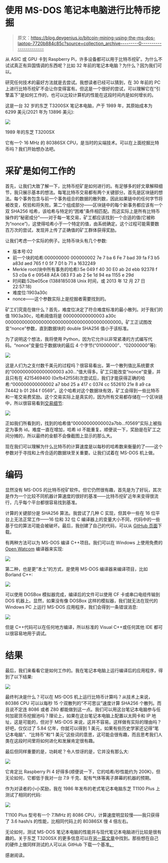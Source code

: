 # 使用 MS-DOS 笔记本电脑进行比特币挖掘

> 原文：<https://blog.devgenius.io/bitcoin-mining-using-the-ms-dos-laptop-7720b884c85c?source=collection_archive---------0----------------------->

从 ASIC 或 GPU 卡到 Raspberry Pi，许多设备都可以用于比特币挖矿。为什么不试试真正有异国情调的东西呢？比如 32 年前的笔记本电脑？为什么？因为我们可以。

研究任何技术的最好方法就是去尝试。我想读者已经可以猜到，在 30 年前的 PC 上进行比特币挖矿不会让你变得富有。但这是一个很好的尝试，可以理解它在“引擎盖下”是如何工作的，也可以比较计算机的性能在这段时间内是如何增长的。

这是一台 32 岁的东芝 T3200SX 笔记本电脑，产于 1989 年，其原始成本为 6299 美元(2021 年为 13896 美元):

![](img/9869f7b7d7ec6b42531237a0b2f3bace.png)

1989 年的东芝 T3200SX

它有一个 16 MHz 的 80386SX CPU，是当时的尖端技术。可以在上面挖掘比特币吗？我们开始想办法吧。

# 采矿是如何工作的

首先，让我们大致了解一下，比特币挖矿是如何进行的。有足够多的好文章解释细节，我只展示基本的想法。每笔比特币交易都有两个关键部分。首先是区块链的想法。每个事务包含与前一个事务组合的数据的散列数，因此如果链中的任何字节将被改变，校验和将失败。第二个组成部分——区块链中的每个新事务都应该有一个双 SHA256 哈希，该哈希与特定的“困难”条件相匹配。而这实际上是所有比特币操作的“秘密成分”——对于每一笔交易，矿工都应该找到一个合适的值(它被称为“nonce”)，这使得哈希小于一个特定的值，由系统确定。这个过程可能需要数百万次的尝试，发现并上传了正确值的矿工群体获得奖励。

让我们考虑一个实际的例子。比特币块头有几个参数:

*   版本号:02
*   前一个块的哈希:000000000 000000002 7e 7 ba 6 Fe 7 bad 39 fa F3 b5 a83d aed 765 f 0 5f 7 D1 b 71 a 1632249
*   Merkle root(块中所有事务的哈希):5e 049 f 40 30 E0 ab 2d ebb 92378 f 53 c0a 6 e 09548 AEA 083 F3 ab 2 5e 1d 94 ea 1155 e 29d
*   时间戳:52be05ce (1388185038 Unix 时间，或 2013 年 12 月 27 日 22:57:18)
*   难度位:1903a30c
*   nonce——这个参数实际上是挖掘者需要找到的。

矿工们究竟在做什么？首先，难度位决定了符合难度标准的最小散列。对于我们的值 1903a30c，哈希阈值将是 000000000000003 a30c 000000000000000000000000000000000000000000。矿工正试图改变“nonce”参数，直到数据块的 double SHA256 值小于该标准。

为了说明这个想法，我将使用 Python，因为它允许以非常紧凑的方式编写代码。“nonce”变量位于数据块的最后 4 个字节(“01000000”、“02000000”等):

![](img/51425ad82b63963ecda6c15073de8e58.png)

这是人们为之支付数千美元的过程吗？很容易看出，第一个散列值比系统要求的“0000000000000000003 a30…”值大得多。矿工只能改变“nonce”变量，并且只有在 4215469400 (0xfb42f558)次尝试后，我们才能获得正确的哈希:“000000000000002 a7 bbd 25 a 417 c 0374 cc 552610 21e 8 a9 ca 74442 b 01 284 f 0569”。这个哈希对这个数据块有效，矿工会得到一些比特币和一笔交易费奖励。这个交易实际上是真实的，因为所有交易都存储在一个区块链中，所以很容易看到[交易细节](https://www.blockchain.com/bch/block/0000000000000002a7bbd25a417c0374cc55261021e8a9ca74442b01284f0569):

![](img/a25ed89f66a1477c36e0d130e57d5eed.png)

正如我们所看到的，找到的哈希值“00000000000002a7bb…f0569”实际上被指定为事务 id。难度一直在增加，哈希 id 不能重复。顺便说一下，奖励是在矿工之间分摊的，所以最终的金额不会像截图上显示的那么大。

现在我们可以理解为什么比特币的计算速度是以每秒的哈希数来衡量的了——这个参数对于寻找和上传合适的数据块至关重要。让我们试着在 MS-DOS 机上做。

# 编码

显然没有 MS-DOS 的比特币挖矿软件。但它仍然很有趣，首先是为了好玩，其次是作为一个比较不同机器计算速度的很好的基准——比特币挖矿近年来变得很流行，几乎每个平台都很容易找到基准。

计算的关键部分是 SHA256 算法。我尝试了几种 C 实现，但其中一些在 16 位平台上无法正常工作——16 位和 32 位 C 编译器上的变量大小不同，代码中的一些基于位的算法可能会被破坏。最后，我创建了自己的代码，可以从 [GitHub 页面](https://github.com/dmitryelj/SHA256-Benchmark/releases)下载。

有两种方法可以为 MS-DOS 编译 C++项目。我们可以在 Windows 上使用免费的 [Open Watcom](https://github.com/open-watcom/open-watcom-v2/releases) 编译器来实现:

![](img/3badd1cc1d8df8cd53effe64b1867e2c.png)

第二种，也是更“本土”的方式，是使用 MS-DOS 编译器来编译项目，比如 Borland C++:

![](img/18579f4e5da563a96785f475e09023fe.png)

可以使用 DOSBox 模拟器完成，编译后的文件可以使用 CF 卡或串口电缆传输到 DOS 机器上。显然，如果没有像 DOSBox 这样的模拟器，我们就无法在现代的 Windows PC 上运行 MS-DOS 应用程序，我们会得到一条错误消息:

![](img/c7682cbbacf99d2488cf6a5f4c6f4777.png)

但是 C++代码可以在任何地方编译，所以标准的 Visual C++或任何其他 IDE 都可以很容易地用于调试。

# 结果

最后，我们来看看它是如何工作的。我在笔记本电脑上运行编译后的应用程序，得到了以下结果:

![](img/8432c0d3de8e4f7ba9f4ac4431d724e0.png)

最终判决是什么？可以在 MS-DOS 机上运行比特币计算吗？从技术上来说，80386 CPU 可以以每秒 15 个双散列的“不可思议”速度计算 SHA256 个散列。而且说不定连 8086 或者 Z80 都能做到这一点。我们可以用这台笔记本电脑参与任何加密货币挖掘池吗？理论上，如果在这台笔记本电脑上配置以太网卡和 IP 地址，这是可能的，但对于 MS-DOS 来说，这并不容易。这样做有实际的理由吗？好吧，仅仅过了 5.84 亿年，你就可以得到 1 美元，如果有些历史学家还记得“笔记本电脑”、“比特币”和“1 美元”这些词的意思，这可能会很有趣，而且思考我们人类在这段时间里将如何进化和发展肯定很有趣。

最后但同样重要的是，功耗呢？令人惊讶的是，它并没有那么大:

![](img/218d98000395f8b9872760682399f9a3.png)

它肯定比 Raspberry Pi 4 好得多(顺便说一下，它的哈希/秒性能约为 200K)，但无论如何，它都低于我对一台 7.9 千克、配有气体等离子屏幕的机器的预期。

作为对读者的小小奖励，我在 1986 年发布的老式笔记本电脑东芝 T1100 Plus 上测试了相同的代码:

![](img/c64b4512a0b35b7f117efe6cd7fb5ee0.png)

T1100 Plus 型号有一个 7.1MHz 的 8086 CPU，计算速度明显较慢——我只获得了 3.6 hash/s 的性能，比相同代码上的 80386SX 慢 4 倍左右。

无论如何，测试 MS-DOS 笔记本电脑的性能并与现代笔记本电脑进行比较是很有趣的。关于东芝 T3200SX 的更多信息可以在[另一篇文章](https://medium.com/geekculture/the-luggable-laptop-how-does-it-look-today-part-ii-toshiba-t3200-from-1989-6d15ce56eadd)中找到。那些想在自己的硬件上做同样测试的人可以从 GitHub 下载一个基准[。](https://github.com/dmitryelj/SHA256-Benchmark/releases)

感谢阅读。